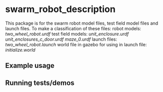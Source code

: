 # swarm_robot_description

This package is for the swarm robot model files, test field model files and launch files. To make a classification of these files:
robot models:
    *two_wheel_robot.urdf*
test field models:
    *unit_enclosure.urdf*
    *unit_enclosures_c_door.urdf*
    *maze_0.urdf*
launch files:
    *two_wheel_robot.launch*
world file in gazebo for using in launch file:
    *initialize.world*

## Example usage

## Running tests/demos
    